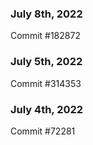 ### July 8th, 2022

Commit #182872

### July 5th, 2022

Commit #314353


### July 4th, 2022

Commit #72281
